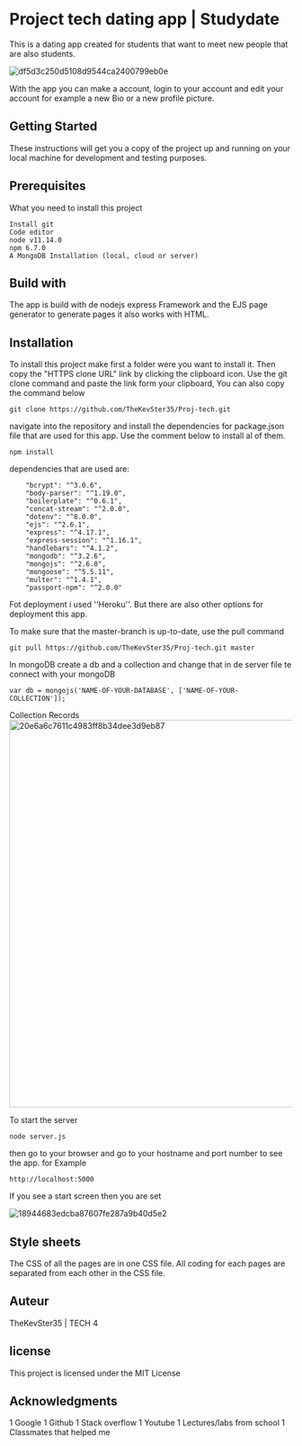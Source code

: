 # Project tech dating app | Studydate

This is a dating app created for students that want to meet new people that are also students. 

![df5d3c250d5108d9544ca2400799eb0e](https://user-images.githubusercontent.com/43183768/58423702-05119980-8096-11e9-905e-ad9eee51e1d4.jpg)

With the app you can make a account, login to your account and edit your account for example a new Bio or a new profile picture. 


## Getting Started
These instructions will get you a copy of the project up and running on your local machine for development and testing purposes. 

## Prerequisites
What you need to install this project
```
Install git
Code editor 
node v11.14.0
npm 6.7.0
A MongoDB Installation (local, cloud or server)

```

## Build with
The app is build with de nodejs express Framework and the EJS page generator to generate pages it also works with HTML.  


## Installation  
To install this project make first a folder were you want to install it. Then copy the "HTTPS clone URL" link by clicking the clipboard icon. 
Use the git clone command and paste the link form your clipboard, You can also copy the command below
```
git clone https://github.com/TheKevSter35/Proj-tech.git
```

navigate into the repository and install the dependencies for package.json file that are used for this app. Use the comment below to install al of them.
```
npm install
```
dependencies that are used are:
```
    "bcrypt": "^3.0.6",
    "body-parser": "^1.19.0",
    "boilerplate": "^0.6.1",
    "concat-stream": "^2.0.0",
    "dotenv": "^8.0.0",
    "ejs": "^2.6.1",
    "express": "^4.17.1",
    "express-session": "^1.16.1",
    "handlebars": "^4.1.2",
    "mongodb": "^3.2.6",
    "mongojs": "^2.6.0",
    "mongoose": "^5.5.11",
    "multer": "^1.4.1",
    "passport-npm": "^2.0.0"
```
Fot deployment i used ''Heroku''. But there are also other options for deployment this app.

To make sure that the master-branch is up-to-date, use the pull command 

```
git pull https://github.com/TheKevSter35/Proj-tech.git master
```

In mongoDB create a db and a collection and change that in de server file te connect with your mongoDB

```
var db = mongojs('NAME-OF-YOUR-DATABASE', ['NAME-OF-YOUR-COLLECTION']);
```
Collection Records 
<img width="689" alt="20e6a6c7611c4983ff8b34dee3d9eb87" src="https://user-images.githubusercontent.com/43183768/58897992-e34d8d80-86f9-11e9-8038-323b562c9fb7.png">


To start the server  
```
node server.js
```
then go to your browser and go to your hostname and port number to see the app. for Example
```
http://localhost:5000
```
If you see a start screen then you are set 

![18944683edcba87607fe287a9b40d5e2](https://user-images.githubusercontent.com/43183768/58903902-c4a1c380-8706-11e9-83ca-61ecb8906d18.jpg)



## Style sheets
The CSS of all the pages are in one CSS file. All coding for each pages are separated from each other in the CSS file. 

## Auteur
TheKevSter35 | TECH 4

## license
This project is licensed under the MIT License

## Acknowledgments

1 Google
1 Github
1 Stack overflow
1 Youtube 
1 Lectures/labs from school
1 Classmates that helped me

